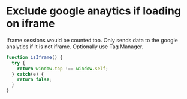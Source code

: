 # Exclude google anaytics if loading on iframe

Iframe sessions would be counted too. Only sends data to the google analytics if it is not iframe.
Optionally use Tag Manager.

```js
function isIframe() {
  try {
    return window.top !== window.self;
  } catch(e) {
    return false;
  }
}
```
